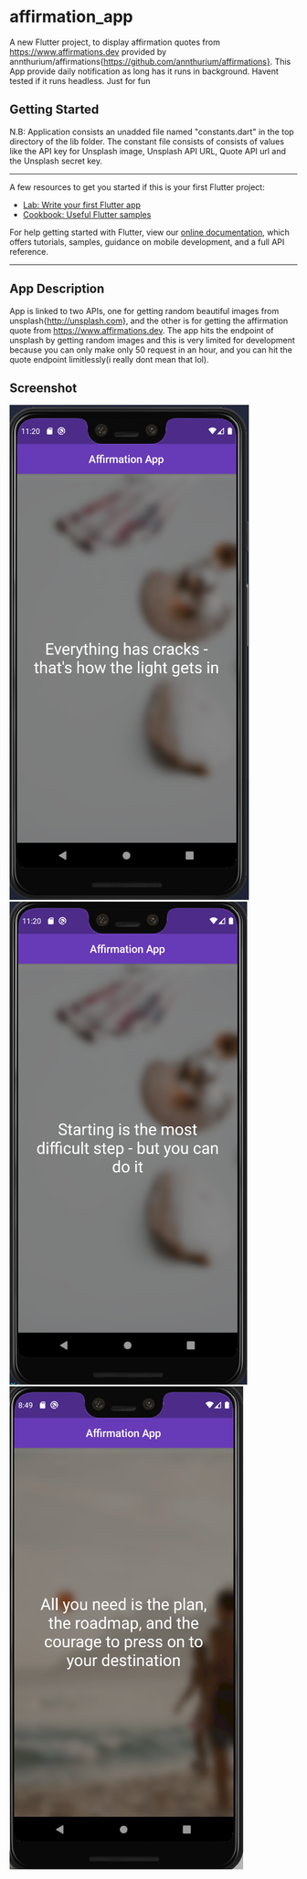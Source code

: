# affirmation_app

A new Flutter project, to display affirmation quotes from https://www.affirmations.dev provided by annthurium/affirmations{https://github.com/annthurium/affirmations}. This App provide daily notification as long has it runs in background. Havent tested if it runs headless. Just for fun

## Getting Started

N.B: Application consists an unadded file named "constants.dart" in the top directory of the lib folder.
The constant file consists of consists of values like the API key for Unsplash image, Unsplash API URL, Quote API url and the Unsplash secret key.

---

A few resources to get you started if this is your first Flutter project:

- [Lab: Write your first Flutter app](https://flutter.dev/docs/get-started/codelab)
- [Cookbook: Useful Flutter samples](https://flutter.dev/docs/cookbook)

For help getting started with Flutter, view our
[online documentation](https://flutter.dev/docs), which offers tutorials,
samples, guidance on mobile development, and a full API reference.

---

## App Description

App is linked to two APIs, one for getting random beautiful images from unsplash{http://unsplash.com}, and the other is for getting the affirmation quote from https://www.affirmations.dev. The app hits the endpoint of unsplash by getting random images and this is very limited for development because you can only make only 50 request in an hour, and you can hit the quote endpoint limitlessly(i really dont mean that lol).

## Screenshot

![Image 1](https://github.com/femidof/Affirmation-App/blob/master/screenshots/Capture1.PNG)
![Image 2](https://github.com/femidof/Affirmation-App/blob/master/screenshots/Capture2.PNG)
![Image 3](https://github.com/femidof/Affirmation-App/blob/master/screenshots/V1.PNG)

